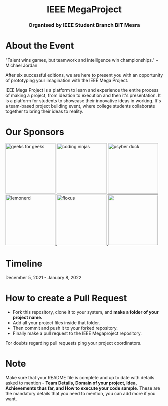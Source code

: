 <h1 align="center">IEEE MegaProject</h1>
<h3 align="center">Organised by IEEE Student Branch BIT Mesra</h3>

# About the Event
"Talent wins games, but teamwork and intelligence win championships." – Michael Jordan

After six successful editions, we are here to present you with an opportunity of prototyping your imagination with the IEEE Mega Project.

IEEE Mega Project is a platform to learn and experience the entire process of making a project, from ideation to execution and then it's presentation. It is a platform for students to showcase their innovative ideas in working.
It's a team-based project building event, where college students collaborate together to bring their ideas to reality.

# Our Sponsors
<p align="left"> 
  <a href="https://www.geeksforgeeks.org/" target="_blank"> <img src="https://media-exp1.licdn.com/dms/image/C4E0BAQFnv4gI-bzgIw/company-logo_200_200/0/1640713604210?e=1649894400&v=beta&t=8dn1EKbMDzoW-L0s73QC_tjfRVMxJka9AzVE1y-4AzQ" alt="geeks for geeks" width="160" height="160" /> </a> 
  <a href="https://www.codingninjas.com/" target="_blank"> <img src="https://www.codingninjas.com/assets-landing/images/CNLOGO.svg" alt="coding ninjas" width="160" height="160"/> </a> 
  <a href="https://psyberduck.com/" target="_blank"> <img src="https://media-exp1.licdn.com/dms/image/C4D0BAQFoxMGZCig3bg/company-logo_200_200/0/1600269356604?e=1649894400&v=beta&t=U4L119URFC066xJlu3Z8GG1y0fzo4jgNAFBmWINIjHg" alt="psyber duck" width="160" height="160"/> </a> 
  <a href="https://www.lemonerd.in/" target="_blank"> <img src="https://www.lemonerd.in/icon.svg" alt="lemonerd" width="160" height="160"/> </a> 
  <a href="https://floxus.co/" target="_blank"> <img src="https://media-exp1.licdn.com/dms/image/C4D0BAQHIowJ2w91oAQ/company-logo_200_200/0/1616690411282?e=2159024400&v=beta&t=0R7BnUTuJwhLnZOVSi8OvG0AQ5Yse1SXqvWXgItbnZM" alt="floxus" width="160" height="160"/> </a> 
  <a href="" target="_blank"> <img src="https://lh3.googleusercontent.com/MBznB5hCF1RtQE8kXmd8A3ljUtO4KjhHH00RhBNI7O3I3_DzLcyjXaMOENmakCuxM8IIwllNui159LIMrzH_IKeFEZVq19dK7f4M3A=w600" alt="" width="160" height="160"/> </a> 
</p>

# Timeline
December 5, 2021 - January 8, 2022

# How to create a Pull Request
- Fork this repository, clone it to your system, and **make a folder of your project name.**
- Add all your project files inside that folder.
- Then commit and push it to your forked repository.
- Finally make a pull request to the IEEE Megaproject repository.

For doubts regarding pull requests ping your project coordinators.

# Note
Make sure that your README file is complete and up to date with details asked to mention - **Team Details, Domain of your project, Idea, Achievements thus far, and How to execute your code sample**. These are the mandatory details that you need to mention, you can add more if you want.
